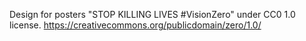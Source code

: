 Design for posters "STOP KILLING LIVES #VisionZero" under CC0 1.0 license.
https://creativecommons.org/publicdomain/zero/1.0/
